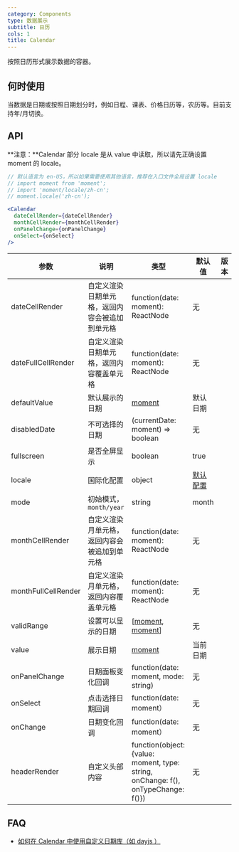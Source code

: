 ```yaml
---
category: Components
type: 数据展示
subtitle: 日历
cols: 1
title: Calendar
---
```


按照日历形式展示数据的容器。

## 何时使用

当数据是日期或按照日期划分时，例如日程、课表、价格日历等，农历等。目前支持年/月切换。

## API

**注意：**Calendar 部分 locale 是从 value 中读取，所以请先正确设置 moment 的 locale。

```jsx
// 默认语言为 en-US，所以如果需要使用其他语言，推荐在入口文件全局设置 locale
// import moment from 'moment';
// import 'moment/locale/zh-cn';
// moment.locale('zh-cn');

<Calendar
  dateCellRender={dateCellRender}
  monthCellRender={monthCellRender}
  onPanelChange={onPanelChange}
  onSelect={onSelect}
/>
```

| 参数 | 说明 | 类型 | 默认值 | 版本 |
| --- | --- | --- | --- | --- |
| dateCellRender | 自定义渲染日期单元格，返回内容会被追加到单元格 | function(date: moment): ReactNode | 无 |  |
| dateFullCellRender | 自定义渲染日期单元格，返回内容覆盖单元格 | function(date: moment): ReactNode | 无 |  |
| defaultValue | 默认展示的日期 | [moment](http://momentjs.com/) | 默认日期 |  |
| disabledDate | 不可选择的日期 | (currentDate: moment) => boolean | 无 |  |
| fullscreen | 是否全屏显示 | boolean | true |  |
| locale | 国际化配置 | object | [默认配置](https://github.com/ant-design/ant-design/blob/master/components/date-picker/locale/example.json) |  |
| mode | 初始模式，`month/year` | string | month |  |
| monthCellRender | 自定义渲染月单元格，返回内容会被追加到单元格 | function(date: moment): ReactNode | 无 |  |
| monthFullCellRender | 自定义渲染月单元格，返回内容覆盖单元格 | function(date: moment): ReactNode | 无 |  |
| validRange | 设置可以显示的日期 | \[[moment](http://momentjs.com/), [moment](http://momentjs.com/)] | 无 |  |
| value | 展示日期 | [moment](http://momentjs.com/) | 当前日期 |  |
| onPanelChange | 日期面板变化回调 | function(date: moment, mode: string) | 无 |  |
| onSelect | 点击选择日期回调 | function(date: moment） | 无 |  |
| onChange | 日期变化回调 | function(date: moment） | 无 |  |
| headerRender | 自定义头部内容 | function(object:{value: moment, type: string, onChange: f(), onTypeChange: f()}) | 无 |  |

## FAQ

- [如何在 Calendar 中使用自定义日期库（如 dayjs ）](/docs/react/replace-moment#Calendar)
